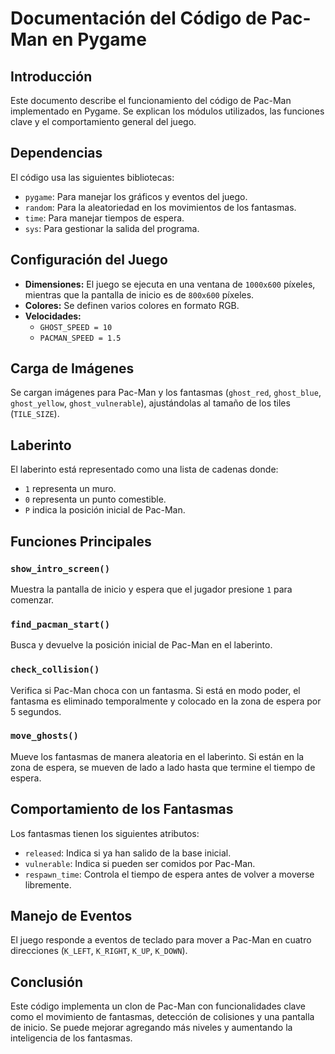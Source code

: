 # Documentación del Código de Pac-Man en Pygame

## Introducción
Este documento describe el funcionamiento del código de Pac-Man implementado en Pygame. Se explican los módulos utilizados, las funciones clave y el comportamiento general del juego.

## Dependencias
El código usa las siguientes bibliotecas:
- `pygame`: Para manejar los gráficos y eventos del juego.
- `random`: Para la aleatoriedad en los movimientos de los fantasmas.
- `time`: Para manejar tiempos de espera.
- `sys`: Para gestionar la salida del programa.

## Configuración del Juego
- **Dimensiones:** El juego se ejecuta en una ventana de `1000x600` píxeles, mientras que la pantalla de inicio es de `800x600` píxeles.
- **Colores:** Se definen varios colores en formato RGB.
- **Velocidades:**
  - `GHOST_SPEED = 10`
  - `PACMAN_SPEED = 1.5`

## Carga de Imágenes
Se cargan imágenes para Pac-Man y los fantasmas (`ghost_red`, `ghost_blue`, `ghost_yellow`, `ghost_vulnerable`), ajustándolas al tamaño de los tiles (`TILE_SIZE`).

## Laberinto
El laberinto está representado como una lista de cadenas donde:
- `1` representa un muro.
- `0` representa un punto comestible.
- `P` indica la posición inicial de Pac-Man.

## Funciones Principales
### `show_intro_screen()`
Muestra la pantalla de inicio y espera que el jugador presione `1` para comenzar.

### `find_pacman_start()`
Busca y devuelve la posición inicial de Pac-Man en el laberinto.

### `check_collision()`
Verifica si Pac-Man choca con un fantasma. Si está en modo poder, el fantasma es eliminado temporalmente y colocado en la zona de espera por 5 segundos.

### `move_ghosts()`
Mueve los fantasmas de manera aleatoria en el laberinto. Si están en la zona de espera, se mueven de lado a lado hasta que termine el tiempo de espera.

## Comportamiento de los Fantasmas
Los fantasmas tienen los siguientes atributos:
- `released`: Indica si ya han salido de la base inicial.
- `vulnerable`: Indica si pueden ser comidos por Pac-Man.
- `respawn_time`: Controla el tiempo de espera antes de volver a moverse libremente.

## Manejo de Eventos
El juego responde a eventos de teclado para mover a Pac-Man en cuatro direcciones (`K_LEFT`, `K_RIGHT`, `K_UP`, `K_DOWN`).

## Conclusión
Este código implementa un clon de Pac-Man con funcionalidades clave como el movimiento de fantasmas, detección de colisiones y una pantalla de inicio. Se puede mejorar agregando más niveles y aumentando la inteligencia de los fantasmas.
